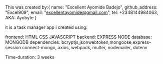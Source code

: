 This was created by:{
    name: "Excellent Ayomide Badejo",
    github_address: "Excel909",
    email: "excellentayomide@gmail.com",
    tel: +2348144984063,
    AKA: Ayobyte
}

it is a task manager app i created using:

frontend: HTML CSS JAVASCRIPT
backend: EXPRESS NODE 
database: MONGODB
dependencies: bcryptjs,jsonwebtoken,mongoose,express-session connect-mongo, axios, webpack, multer, nodemailer, dotenv

Time-duration: 3 weeks 
